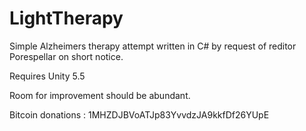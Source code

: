 # LightTherapy
Simple Alzheimers therapy attempt written in C#
by request of reditor Porespellar on short notice.

Requires Unity 5.5

Room for improvement should be abundant.

Bitcoin donations : 1MHZDJBVoATJp83YvvdzJA9kkfDf26YUpE
